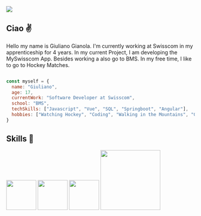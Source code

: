 <img src="https://user-images.githubusercontent.com/68944432/193463474-b6b8d9f0-ace1-4f08-b53e-3e20dde2d22d.png">

## Ciao ✌️ 
Hello my name is Giuliano Gianola. I'm currently working at Swisscom in my apprenticeship for 4 years. In my current Project, I am developing the MySwisscom App. Besides working a also go to BMS. In my free time, I like to go to Hockey Matches.

```javascript

const myself = {
  name: "Giuliano",
  age: 17,
  currentWork: "Software Developer at Swisscom",
  school: "BMS",
  techSkills: ["Javascript", "Vue", "SQL", "Springboot", "Angular"],
  hobbies: ["Watching Hockey", "Coding", "Walking in the Mountains", "Go to the Cinema with Friends"]
}


```


## Skills 💪
<div>
<img src="https://user-images.githubusercontent.com/68944432/193462120-800758f1-cf59-4162-9e67-75ddf3596db7.png" width="80"/>
<img src="https://user-images.githubusercontent.com/68944432/193461897-3309d5f7-2752-4721-8ebd-9d385b7af35d.png" width="80"/>
<img src="https://user-images.githubusercontent.com/68944432/193462419-27639097-0470-42d0-88a3-1efa0478a714.svg" width="80"/>
<img src="https://user-images.githubusercontent.com/68944432/193462545-469feccf-c630-4b80-9533-87018275b86f.png" width="160"/>
</div>

